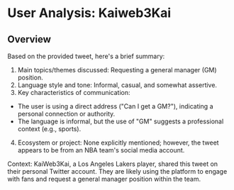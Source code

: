 # User Analysis: Kaiweb3Kai

## Overview

Based on the provided tweet, here's a brief summary:

1. Main topics/themes discussed: Requesting a general manager (GM) position.
2. Language style and tone: Informal, casual, and somewhat assertive.
3. Key characteristics of communication:
* The user is using a direct address ("Can I get a GM?"), indicating a personal connection or authority.
* The language is informal, but the use of "GM" suggests a professional context (e.g., sports).
4. Ecosystem or project: None explicitly mentioned; however, the tweet appears to be from an NBA team's social media account.

Context:
KaiWeb3Kai, a Los Angeles Lakers player, shared this tweet on their personal Twitter account. They are likely using the platform to engage with fans and request a general manager position within the team.